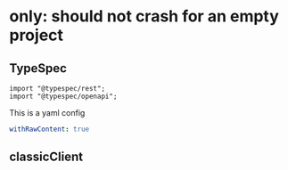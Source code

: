 # only: should not crash for an empty project

## TypeSpec

```tsp
import "@typespec/rest";
import "@typespec/openapi";

```

This is a yaml config 

```yaml
withRawContent: true
```

## classicClient

```ts classicClient
```